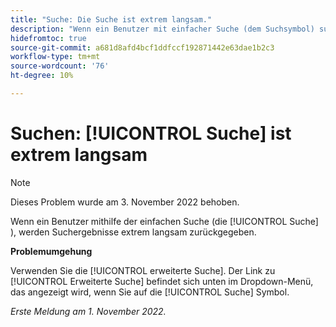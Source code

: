 ```yaml
---
title: "Suche: Die Suche ist extrem langsam."
description: "Wenn ein Benutzer mit einfacher Suche (dem Suchsymbol) sucht, werden Suchergebnisse extrem langsam zurückgegeben."
hidefromtoc: true
source-git-commit: a681d8afd4bcf1ddfccf192871442e63dae1b2c3
workflow-type: tm+mt
source-wordcount: '76'
ht-degree: 10%

---
```



# Suchen: [!UICONTROL Suche] ist extrem langsam

>[!NOTE]
>
>Dieses Problem wurde am 3. November 2022 behoben.

Wenn ein Benutzer mithilfe der einfachen Suche (die [!UICONTROL Suche] ), werden Suchergebnisse extrem langsam zurückgegeben.

**Problemumgehung**

Verwenden Sie die [!UICONTROL erweiterte Suche]. Der Link zu [!UICONTROL Erweiterte Suche] befindet sich unten im Dropdown-Menü, das angezeigt wird, wenn Sie auf die [!UICONTROL Suche] Symbol.

_Erste Meldung am 1. November 2022._

